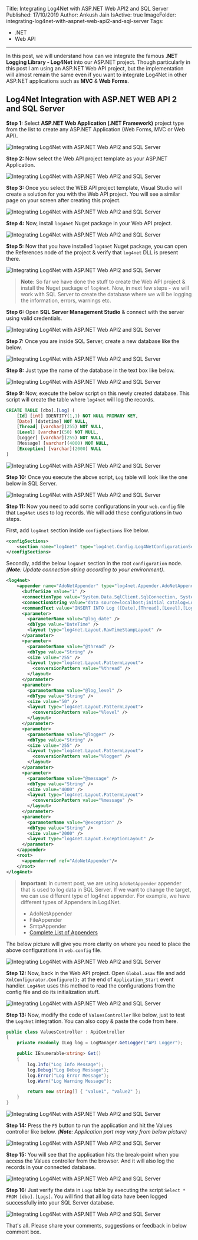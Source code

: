 Title: Integrating Log4Net with ASP.NET Web API2 and SQL Server
Published: 17/10/2019
Author: Ankush Jain
IsActive: true
ImageFolder: integrating-log4net-with-aspnet-web-api2-and-sql-server
Tags:
  - .NET
  - Web API
---
In this post, we will understand how can we integrate the famous **.NET Logging Library - Log4Net** into our ASP.NET project. Though particularly in this post I am using an ASP.NET Web API project, but the implementation will almost remain the same even if you want to integrate Log4Net in other ASP.NET applications such as **MVC** & **Web Forms**.

## Log4Net Integration with ASP.NET WEB API 2 and SQL Server

**Step 1:** Select **ASP.NET Web Application (.NET Framework)** project type from the list to create any ASP.NET Application (Web Forms, MVC or Web API). 

![Integrating Log4Net with ASP.NET Web API2 and SQL Server](/img/blogs/integrating-log4net-with-aspnet-web-api2-and-sql-server/log4net-integration-with-aspnet-web-api-2-with-sql-server-1.png)

**Step 2:** Now select the Web API project template as your ASP.NET Application. 

![Integrating Log4Net with ASP.NET Web API2 and SQL Server](/img/blogs/integrating-log4net-with-aspnet-web-api2-and-sql-server/log4net-integration-with-aspnet-web-api-2-with-sql-server-2.png)

**Step 3:** Once you select the WEB API project template, Visual Studio will create a solution for you with the Web API project. You will see a similar page on your screen after creating this project. 

![Integrating Log4Net with ASP.NET Web API2 and SQL Server](/img/blogs/integrating-log4net-with-aspnet-web-api2-and-sql-server/log4net-integration-with-aspnet-web-api-2-with-sql-server-3.png)

**Step 4:** Now, install `log4net` Nuget package in your Web API project. 

![Integrating Log4Net with ASP.NET Web API2 and SQL Server](/img/blogs/integrating-log4net-with-aspnet-web-api2-and-sql-server/log4net-integration-with-aspnet-web-api-2-with-sql-server-4.png)

**Step 5:** Now that you have installed `log4net` Nuget package, you can open the References node of the project & verify that `log4net` DLL is present there. 

![Integrating Log4Net with ASP.NET Web API2 and SQL Server](/img/blogs/integrating-log4net-with-aspnet-web-api2-and-sql-server/log4net-integration-with-aspnet-web-api-2-with-sql-server-5.png)

> **Note:** So far we have done the stuff to create the Web API project & install the Nuget package of `log4net`. Now, in next few steps - we will work with SQL Server to create the database where we will be logging the information, errors, warnings etc.

**Step 6:** Open **SQL Server Management Studio** & connect with the server using valid credentials. 

![Integrating Log4Net with ASP.NET Web API2 and SQL Server](/img/blogs/integrating-log4net-with-aspnet-web-api2-and-sql-server/log4net-integration-with-aspnet-web-api-2-with-sql-server-6.png)

**Step 7:** Once you are inside SQL Server, create a new database like the below. 

![Integrating Log4Net with ASP.NET Web API2 and SQL Server](/img/blogs/integrating-log4net-with-aspnet-web-api2-and-sql-server/log4net-integration-with-aspnet-web-api-2-with-sql-server-7.png)

**Step 8:** Just type the name of the database in the text box like below. 

![Integrating Log4Net with ASP.NET Web API2 and SQL Server](/img/blogs/integrating-log4net-with-aspnet-web-api2-and-sql-server/log4net-integration-with-aspnet-web-api-2-with-sql-server-8.png)

**Step 9:** Now, execute the below script on this newly created database. This script will create the table where `log4net` will log the records.

```sql
CREATE TABLE [dbo].[Log] (
    [Id] [int] IDENTITY(1,1) NOT NULL PRIMARY KEY,
    [Date] [datetime] NOT NULL,
    [Thread] [varchar](255) NOT NULL,
    [Level] [varchar](50) NOT NULL,
    [Logger] [varchar](255) NOT NULL,
    [Message] [varchar](4000) NOT NULL,
    [Exception] [varchar](2000) NULL
)
```

![Integrating Log4Net with ASP.NET Web API2 and SQL Server](/img/blogs/integrating-log4net-with-aspnet-web-api2-and-sql-server/log4net-integration-with-aspnet-web-api-2-with-sql-server-9.png)

**Step 10:** Once you execute the above script, `Log` table will look like the one below in SQL Server. 

![Integrating Log4Net with ASP.NET Web API2 and SQL Server](/img/blogs/integrating-log4net-with-aspnet-web-api2-and-sql-server/log4net-integration-with-aspnet-web-api-2-with-sql-server-10.png)

**Step 11:** Now you need to add some configurations in your `web.config` file that `Log4Net` uses to log records. We will add these configurations in two steps. 

First, add `log4net` section inside `configSections` like below.

```xml
<configSections>
    <section name="log4net" type="log4net.Config.Log4NetConfigurationSectionHandler, log4net" />
</configSections>
```

Secondly, add the below `log4net` section in the root `configuration` node. *(**Note**: Update connection string according to your environment)*.

```xml
<log4net>
    <appender name="AdoNetAppender" type="log4net.Appender.AdoNetAppender">
      <bufferSize value="1" />
      <connectionType value="System.Data.SqlClient.SqlConnection, System.Data, Version=1.0.3300.0, Culture=neutral, PublicKeyToken=b77a5c561934e089" />
      <connectionString value="data source=localhost;initial catalog=Log4Net_Demo;persist security info=True;user id=sa;password=yourPassword;" />
      <commandText value="INSERT INTO Log ([Date],[Thread],[Level],[Logger],[Message],[Exception]) VALUES (@log_date, @thread, @log_level, @logger, @message, @exception)" />
      <parameter>
        <parameterName value="@log_date" />
        <dbType value="DateTime" />
        <layout type="log4net.Layout.RawTimeStampLayout" />
      </parameter>
      <parameter>
        <parameterName value="@thread" />
        <dbType value="String" />
        <size value="255" />
        <layout type="log4net.Layout.PatternLayout">
          <conversionPattern value="%thread" />
        </layout>
      </parameter>
      <parameter>
        <parameterName value="@log_level" />
        <dbType value="String" />
        <size value="50" />
        <layout type="log4net.Layout.PatternLayout">
          <conversionPattern value="%level" />
        </layout>
      </parameter>
      <parameter>
        <parameterName value="@logger" />
        <dbType value="String" />
        <size value="255" />
        <layout type="log4net.Layout.PatternLayout">
          <conversionPattern value="%logger" />
        </layout>
      </parameter>
      <parameter>
        <parameterName value="@message" />
        <dbType value="String" />
        <size value="4000" />
        <layout type="log4net.Layout.PatternLayout">
          <conversionPattern value="%message" />
        </layout>
      </parameter>
      <parameter>
        <parameterName value="@exception" />
        <dbType value="String" />
        <size value="2000" />
        <layout type="log4net.Layout.ExceptionLayout" />
      </parameter>
    </appender>
    <root>
      <appender-ref ref="AdoNetAppender"/>
    </root>
</log4net>
```

> **Important**: In current post, we are using `AdoNetAppender` appender that is used to log data in SQL Server. If we want to change the target, we can use different type of log4net appender. For example, we have different types of Appenders in Log4Net.
> 
> *   AdoNetAppender
> *   FileAppender
> *   SmtpAppender
> *   [Complete List of Appenders](https://logging.apache.org/log4net/log4net-1.2.13/release/sdk/log4net.Appender.html)

The below picture will give you more clarity on where you need to place the above configurations in `web.config` file. 

![Integrating Log4Net with ASP.NET Web API2 and SQL Server](/img/blogs/integrating-log4net-with-aspnet-web-api2-and-sql-server/log4net-integration-with-aspnet-web-api-2-with-sql-server-11.png)

**Step 12:** Now, back in the Web API project. Open `Global.asax` file and add `XmlConfigurator.Configure();` at the end of `Application_Start` event handler. `Log4Net` uses this method to read the configurations from the config file and do its initialization stuff. 

![Integrating Log4Net with ASP.NET Web API2 and SQL Server](/img/blogs/integrating-log4net-with-aspnet-web-api2-and-sql-server/log4net-integration-with-aspnet-web-api-2-with-sql-server-12.png)

**Step 13:** Now, modify the code of `ValuesController` like below, just to test the `Log4Net` integration. You can also copy & paste the code from here.
```cs
public class ValuesController : ApiController
{
    private readonly ILog log = LogManager.GetLogger("API Logger");

    public IEnumerable<string> Get()
    {
        log.Info("Log Info Message");
        log.Debug("Log Debug Message");
        log.Error("Log Error Message");
        log.Warn("Log Warning Message");

        return new string[] { "value1", "value2" };
    }
}
```

![Integrating Log4Net with ASP.NET Web API2 and SQL Server](/img/blogs/integrating-log4net-with-aspnet-web-api2-and-sql-server/log4net-integration-with-aspnet-web-api-2-with-sql-server-13.png)

**Step 14:** Press the `F5` button to run the application and hit the Values controller like below. *(**Note**: Application port may vary from below picture)* 

![Integrating Log4Net with ASP.NET Web API2 and SQL Server](/img/blogs/integrating-log4net-with-aspnet-web-api2-and-sql-server/log4net-integration-with-aspnet-web-api-2-with-sql-server-14.png)

**Step 15:** You will see that the application hits the break-point when you access the Values controller from the browser. And it will also log the records in your connected database. 

![Integrating Log4Net with ASP.NET Web API2 and SQL Server](/img/blogs/integrating-log4net-with-aspnet-web-api2-and-sql-server/log4net-integration-with-aspnet-web-api-2-with-sql-server-15.png)

**Step 16:** Just verify the data in `Logs` table by executing the script `Select * FROM [dbo].[Logs]`. You will find that all log data have been logged successfully into your SQL Server database. 

![Integrating Log4Net with ASP.NET Web API2 and SQL Server](/img/blogs/integrating-log4net-with-aspnet-web-api2-and-sql-server/log4net-integration-with-aspnet-web-api-2-with-sql-server-16.png)

That's all. Please share your comments, suggestions or feedback in below comment box.

                
